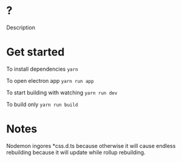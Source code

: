 # ?
Description

# Get started
To install dependencies
`yarn`

To open electron app
`yarn run app`

To start building with watching
`yarn run dev`

To build only
`yarn run build`

# Notes
Nodemon ingores *css.d.ts because otherwise it will cause endless rebuilding because it will update while rollup rebuilding.
